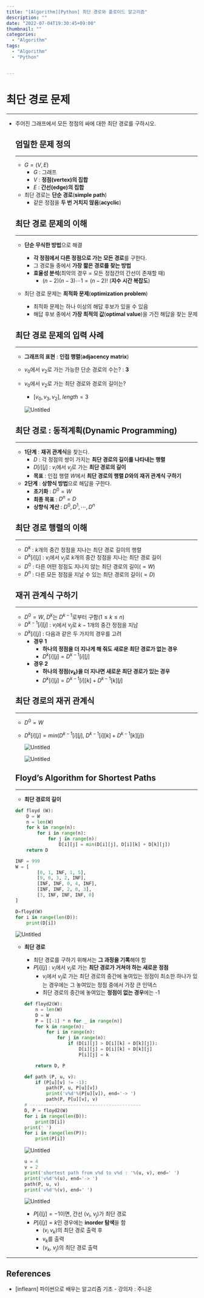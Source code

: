 ```yaml
---
title: "[Algorithm][Python] 최단 경로와 플로이드 알고리즘"
description: ""
date: "2022-07-04T19:30:45+09:00"
thumbnail: ""
categories:
  - "Algorithm"
tags:
  - "Algorithm"
  - "Python"


---
```

<!--more-->

# 최단 경로 문제

---

- 주어진 그래프에서 모든 정점의 싸에 대한 최단 경로를 구하시오.
    
    ## 엄밀한 문제 정의
    
    ---
    
    - $G=(V, E)$
        - $G$ : 그래프
        - $V$   : **정점(vertex)의 집합**
        - $E$ : **간선(edge)의 집합**
    - 최단 경로는 **단순 경로**(**simple path**)
        - 같은 정점을 **두 번 거치지 않음**(**acyclic**)
    
    ## 최단 경로 문제의 이해
    
    ---
    
    - **단순 무식한 방법**으로 해결
        - **각 정점에서 다른 정점으로 가는 모든 경로**를 구한다.
        - 그 경로들 중에서 **가장 짧은 경로를 찾는 방법**
        - **효율성 분석**(최악의 경우 = 모든 정점간의 간선이 존재할 때)
            - $(n-2)(n-3)\cdots1=(n-2)!$ (**지수 시간 복잡도**)
    
    - 최단 경로 문제는 **최적화 문제**(**optimization problem**)
        - 최적화 문제는 하나 이상의 해답 후보가 있을 수 있음
        - 해답 후보 중에서 **가장 최적의 값**(**optimal value**)을 가진 해답을 찾는 문제
    
    ## 최단 경로 문제의 입력 사례
    
    ---
    
    - **그래프의 표현** : **인접 행렬**(**adjacency matrix**)
    - $v_{0}$에서 $v_{2}$로 가는 가능한 단순 경로의 수는? : **3**
    - $v_{0}$에서 $v_{2}$로 가는 최단 경로와 경로의 길이는?
        - $[v_{0}, v_{3}, v_{2}],\ length=3$
        
        ![Untitled](/images/algorithm/lang_python/최단_경로와_플로이드_알고리즘/Untitled.png)
        
    
    ## 최단 경로 : 동적계획(Dynamic Programming)
    
    ---
    
    - **1단계** : **재귀 관계식**을 찾는다.
        - $D$ :  각 정점의 쌍이 가지는 **최단 경로의 길이를 나타내는 행렬**
        - $D[i][j]$ : $v_{i}$에서 $v_{j}$로 가는 **최단 경로의 길이**
        - **목표** : 인접 행렬 $W$에서 **최단 경로의 행렬 $D$와의 재귀 관계식 구하기**
    - **2단계** : **상향식 방법**으로 해답을 구한다.
        - **초기화**  : $D^{0}=W$
        - **최종 목표**  : $D^{n}=D$
        - **상향식 계산** : $D^{0}, D^{1}, \cdots, D^{n}$
    
    ## 최단 경로 행렬의 이해
    
    ---
    
    - $D^{k}$ : $k$개의 중간 정점을 지나는 최단 경로 길이의 행렬
    - $D^{k}[i][j]$ : $v_{i}$에서 $v_{j}$로 $k$개의 중간 정점을 지나는 최단 경로 길이
    - $D^{0}$ : 다른 어떤 정점도 지나지 않는 최단 경로의 길이($=W$)
    - $D^{n}$ : 다른 모든 정점을 지날 수 있는 최단 경로의 길이($=D$)
    
    ## 재귀 관계식 구하기
    
    ---
    
    - $D^{0}=W,\ D^{k}$는 $D^{k-1}$로부터 구함($1\leq k\leq n$)
    - $D^{k-1}[i][j]$ : $v_{i}$에서 $v_{j}$로 $k-1$개의 중간 정점을 지남
    - $D^{k}[i][j]$ : 다음과 같은 두 가지의 경우를 고려
        - **경우 1**
            - **하나의 정점을 더 지나게 해 줘도 새로운 최단 경로가 없는 경우**
            - $D^{k}[i][j]=D^{k-1}[i][j]$
        - **경우 2**
            - **하나의 정점($v_{k}$)을 더 지나면 새로운 최단 경로가 있는 경우**
            - $D^{k}[i][j]=D^{k-1}[i][k]+D^{k-1}[k][j]$
    
    ## 최단 경로의 재귀 관계식
    
    ---
    
    - $D^{0}=W$
    - $D^{k}[i][j]=min(D^{k-1}[i][j],\ D^{k-1}[i][k]+D^{k-1}[k][j])$
        
        ![Untitled](/images/algorithm/lang_python/최단_경로와_플로이드_알고리즘/Untitled%201.png)
        
        ![Untitled](/images/algorithm/lang_python/최단_경로와_플로이드_알고리즘/Untitled%202.png)
        
    
    ## Floyd’s Algorithm for Shortest Paths
    
    ---
    
    - **최단 경로의 길이**
    
    ```python
    def floyd (W):
    	D = W
    	n = len(W)
    	for k in range(n):
    		for i in range(n):
    			for j in range(n):
    				D[i][j] = min(D[i][j], D[i][k] + D[k][j])
    	return D
    ```
    
    ```python
    INF = 999
    W = [
    		[0, 1, INF, 1, 5],
    		[9, 0, 3, 2, INF],
    		[INF, INF, 0, 4, INF],
    		[INF, INF, 2, 0, 3],
    		[3, INF, INF, INF, 0]
    ]
    
    D=floyd(W)
    for i in range(len(D)):
    	print(D[i])
    ```
    
    ![Untitled](/images/algorithm/lang_python/최단_경로와_플로이드_알고리즘/Untitled%203.png)
    
    - **최단 경로**
        - 최단 경로를 구하기 위해서는 **그 과정을 기록**해야 함
        - $P[i][j]$ : $v_{i}$에서 $v_{j}$로 가는 **최단 경로가 거쳐야 하는 새로운 정점**
            - $v_{i}$에서 $v_{j}$로 가는 최단 경로의 중간에 놓여있는 정점이 최소한 하나가 있는 경우에는 그 놓여있는 정점 중에서 가장 큰 인덱스
            - 최단 경로의 중간에 놓여있는 **정점이 없는 경우**에는 -1
        
        ```python
        def floyd2(W):
        	n = len(W)
        	D = W
        	P = [[-1] * n for _ in range(n)]
        	for k in range(n):
        		for i in range(n):
        			for j in range(n):
        				if (D[i][j] > D[i][k] + D[k][j]):
        					D[i][j] = D[i][k] + D[k][j]
        					P[i][j] = k
        
        	return D, P
        ```
        
        ```python
        def path (P, u, v):
        	if (P[u][v] != -1):
        		path(P, u, P[u][v])
        		print('v%d'%(P[u][v]), end='-> ')
        		path(P, P[u][v], v)
        # -----------------------------------------
        D, P = floyd2(W)
        for i in range(len(D)):
        	print(D[i])
        print(' ')
        for i in range(len(P)):
        	print(P[i])
        ```
        
        ![Untitled](/images/algorithm/lang_python/최단_경로와_플로이드_알고리즘/Untitled%204.png)
        
        ```python
        u = 4
        v = 2
        print('shortest path from v%d to v%d : '%(u, v), end=' ')
        print('v%d'%(u), end='-> ')
        path(P, u, v)
        print('v%d'%(v), end=' ')
        ```
        
        ![Untitled](/images/algorithm/lang_python/최단_경로와_플로이드_알고리즘/Untitled%205.png)
        
        - $P[i][j]=-1$이면, 간선 $(v_{i},\ v_{j})$가 최단 경로
        - $P[i][j]=k$인 경우에는 **inorder 탐색**을 함
            - $(v_{i}\ v_{k})$의 최단 경로 출력 후
            - $v_{k}$를 출력
            - $(v_{k},\ v_{j})$의 최단 경로 출력

---

## References

- [inflearn] 파이썬으로 배우는 알고리즘 기초 - 강의자 : 주니온